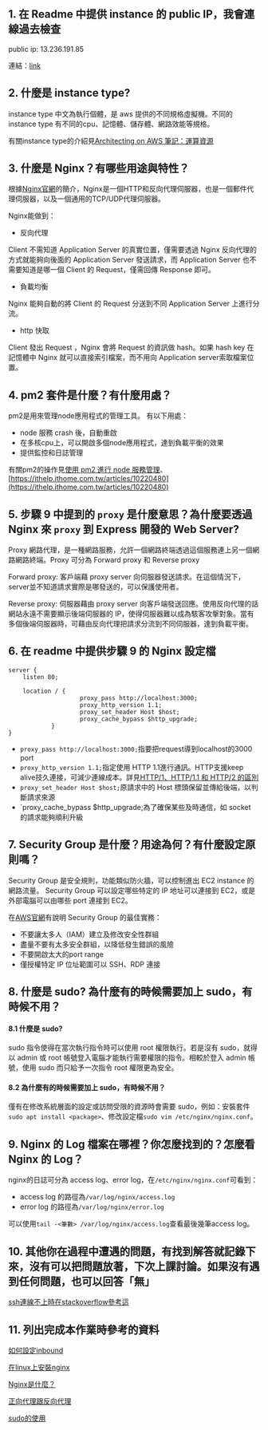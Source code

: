 ## 1. 在 Readme 中提供 instance 的 public IP，我會連線過去檢查

public ip: 13.236.191.85

連結：[link](https://13.236.191.85)

## 2. 什麼是 instance type?

instance type 中文為執行個體，是 aws 提供的不同規格虛擬機。不同的 instance type 有不同的cpu、記憶體、儲存體、網路效能等規格。

有關instance type的介紹見[Architecting on AWS 筆記：運算資源](https://www.cythilya.tw/2022/05/23/architecting-on-aws-compute-service/)
## 3. 什麼是 Nginx？有哪些用途與特性？

根據[Nginx官網](https://nginx.org/en/)的簡介，Nginx是一個HTTP和反向代理伺服器，也是一個郵件代理伺服器，以及一個通用的TCP/UDP代理伺服器。

Nginx能做到：
- 反向代理 

Client 不需知道 Application Server 的真實位置，僅需要透過 Nginx 反向代理的方式就能夠向後面的 Application Server 發送請求，而 Application Server 也不需要知道是哪一個 Client 的 Request，僅需回傳 Response 即可。
- 負載均衡 

Nginx 能夠自動的將 Client 的 Request 分送到不同 Application Server 上進行分流。
- http 快取 

Client 發出 Request ，Nginx 會將 Request 的資訊做 hash。如果 hash key 在記憶體中 Nginx 就可以直接索引檔案，而不用向 Application server索取檔案位置。

## 4. pm2 套件是什麼？有什麼用處？

pm2是用來管理node應用程式的管理工具。
有以下用處：
- node 服務 crash 後，自動重啟
- 在多核cpu上，可以開啟多個node應用程式，達到負載平衡的效果
- 提供監控和日誌管理

有關pm2的操作見[使用 pm2 進行 node 服務管理](https://blog.jsy.tw/2661/pm2-node-service-manager/)、[https://ithelp.ithome.com.tw/articles/10220480](https://ithelp.ithome.com.tw/articles/10220480)
## 5. 步驟 9 中提到的 `proxy` 是什麼意思？為什麼要透過 Nginx 來 `proxy` 到 Express 開發的 Web Server?
Proxy 網路代理，是一種網路服務，允許一個網路終端透過這個服務連上另一個網路網路終端。Proxy 可分為 Forward proxy 和 Reverse proxy

Forward proxy: 客戶端藉 proxy server 向伺服器發送請求。在這個情況下，server並不知道請求實際是哪發送的，可以保護使用者。

Reverse proxy: 伺服器藉由 proxy server 向客戶端發送回應。使用反向代理的話網站永遠不需要顯示後端伺服器的 IP，使得伺服器難以成為駭客攻搫對象。當有多個後端伺服器時，可藉由反向代理把請求分流到不同伺服器，達到負載平衡。
## 6. 在 readme 中提供步驟 9 的 Nginx 設定檔
```
server {
    listen 80;

    location / {
                    proxy_pass http://localhost:3000;
                    proxy_http_version 1.1;
                    proxy_set_header Host $host;
                    proxy_cache_bypass $http_upgrade;
            }
}
```
- `proxy_pass http://localhost:3000;`指要把request導到localhost的3000 port
- `proxy_http_version 1.1;`指定使用 HTTP 1.1進行通訊。HTTP支援keep alive技久連接，可減少連線成本。詳見[HTTP/1、HTTP/1.1 和 HTTP/2 的區別](https://www.explainthis.io/zh-hant/swe/http1.0-http1.1-http2.0-difference)
- `proxy_set_header Host $host;`原請求中的 Host 標頭保留並傳給後端，以判斷請求來源
- `proxy_cache_bypass $http_upgrade;為了確保某些及時通信，如 socket 的請求能夠順利升級
## 7. Security Group 是什麼？用途為何？有什麼設定原則嗎？

Security Group 是安全規則，功能類似防火牆，可以控制進出 EC2 instance 的網路流量。
Security Group 可以設定哪些特定的 IP 地址可以連接到 EC2，或是外部電腦可以由哪些 port 連接到 EC2。

在[AWS官網](https://docs.aws.amazon.com/zh_tw/vpc/latest/userguide/vpc-security-groups.html)有說明 Security Group 的最佳實務： 

- 不要讓太多人（IAM）建立及修改安全性群組
- 盡量不要有太多安全群組，以降低發生錯誤的風險
- 不要開啟太大的port range
- 僅授權特定 IP 位址範圍可以 SSH、RDP 連接

## 8. 什麼是 sudo? 為什麼有的時候需要加上 sudo，有時候不用？

#### 8.1 什麼是 sudo? 

sudo 指令使得在當次執行指令時可以使用 root 權限執行。若是沒有 sudo，就得以 admin 或 root 帳號登入電腦才能執行需要權限的指令。相較於登入 admin 帳號，使用 sudo 而只給予一次指令 root 權限更為安全。
#### 8.2 為什麼有的時候需要加上 sudo，有時候不用？ 

僅有在修改系統層面的設定或訪問受限的資源時會需要 sudo，例如：安裝套件`sudo apt install <package>`、修改設定檔`sudo vim /etc/nginx/nginx.conf`。

## 9. Nginx 的 Log 檔案在哪裡？你怎麼找到的？怎麼看 Nginx 的 Log？ 

nginx的日誌可分為 access log、error log，在`/etc/nginx/nginx.conf`可看到： 
- access log 的路徑為`/var/log/nginx/access.log`
- error log 的路徑為`/var/log/nginx/error.log` 

可以使用`tail -<筆數> /var/log/nginx/access.log`查看最後幾筆access log。

## 10. 其他你在過程中遭遇的問題，有找到解答就記錄下來，沒有可以把問題放著，下次上課討論。如果沒有遇到任何問題，也可以回答「無」

[ssh連線不上時在stackoverflow參考這](https://stackoverflow.com/a/25954437)
## 11. 列出完成本作業時參考的資料

[如何設定inbound](https://stackoverflow.com/questions/70285350/how-to-open-port-80-on-aws-ec2) 

[在linux上安裝nginx](https://medium.com/@B369/在linux-安裝-nginx-web-server-fed26c16a594) 

[Nginx是什麼？](https://www.explainthis.io/zh-hant/swe/why-nginx) 

[正向代理跟反向代理](https://www.jyt0532.com/2019/11/18/proxy-reverse-proxy/) 

[sudo的使用](https://ithelp.ithome.com.tw/m/articles/10220102)
